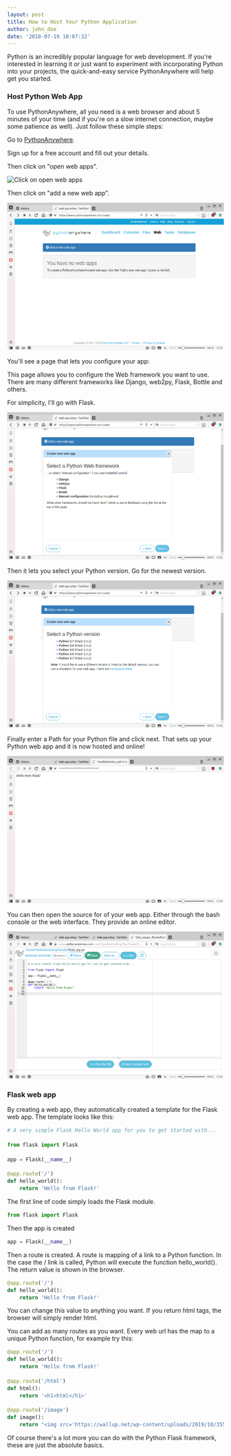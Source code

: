 ```yaml
---
layout: post
title: How to Host Your Python Application
author: john_doe
date: '2018-07-19 10:07:32'
---
```

Python is an incredibly popular language for web development. If you're interested in learning it or just want to experiment with incorporating Python into your projects, the quick-and-easy service PythonAnywhere will help get you started.

### Host Python Web App

To use PythonAnywhere, all you need is a web browser and about 5 minutes of your time (and if you're on a slow internet connection, maybe some patience as well). Just follow these simple steps:

Go to [PythonAnywhere](https://www.pythonanywhere.com/?affiliate_id=00535ced).

Sign up for a free account and fill out your details.

Then click on "open web apps".

![Click on open web apps](../../images/python-web-app.png)

Then click on "add a new web app".

![New web app](../images/python-new-web-app.png)

You'll see a page that lets you configure your app:

This page allows you to configure the Web framework you want to use. There are many different frameworks like Django, web2py, Flask, Bottle and others.

For simplicity, I'll go with Flask.

![Python Web framework](../images/python-web-framework.png)

Then it lets you select your Python version. Go for the newest version.

![Python version](../images/python-version.png)

Finally enter a Path for your Python file and click next. That sets up your Python web app and it is now hosted and online!

![Flask web app](../images/flask-web-app.png)

You can then open the source for of your web app. Either through the bash console or the web interface. They provide an online editor.

![Python flask](../images/python-flask.png)


### Flask web app

By creating a web app, they automatically created a template for the Flask web app. The template looks like this:

```python
# A very simple Flask Hello World app for you to get started with...

from flask import Flask

app = Flask(__name__)

@app.route('/')
def hello_world():
    return 'Hello from Flask!'
```

The first line of code simply loads the Flask module.

```python
from flask import Flask
```

Then the app is created

```python
app = Flask(__name__)
```

Then a route is created. A route is mapping of a link to a Python function. In the case the / link is called, Python will execute the function hello_world(). The return value is shown in the browser.

```python
@app.route('/')
def hello_world():
    return 'Hello from Flask!'
```

You can change this value to anything you want. If you return html tags, the browser will simply render html.

You can add as many routes as you want. Every web url has the map to a unique Python function, for example try this:

```python
@app.route('/')
def hello_world():
    return 'Hello from Flask!'

@app.route('/html')
def html():
    return '<h1>html</h1>'

@app.route('/image')
def image():
    return "<img src='https://wallup.net/wp-content/uploads/2019/10/355155-cat-meme-quote-funny-humor-grumpy-computer.jpg">'
`````

Of course there's a lot more you can do with the Python Flask framework, these are just the absolute basics.

